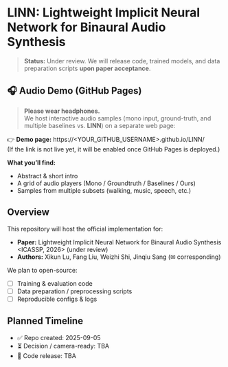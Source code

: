 # LINN: Lightweight Implicit Neural Network for Binaural Audio Synthesis
> **Status:** Under review. We will release code, trained models, and data preparation scripts **upon paper acceptance**.

## 🎧 Audio Demo (GitHub Pages)

> **Please wear headphones.**  
We host interactive audio samples (mono input, ground-truth, and multiple baselines vs. **LINN**) on a separate web page:

👉 **Demo page:** https://<YOUR_GITHUB_USERNAME>.github.io/LINN/  
(If the link is not live yet, it will be enabled once GitHub Pages is deployed.)

**What you’ll find:**
- Abstract & short intro
- A grid of audio players (Mono / Groundtruth / Baselines / Ours)
- Samples from multiple subsets (walking, music, speech, etc.)


## Overview
This repository will host the official implementation for:
- **Paper:** Lightweight Implicit Neural Network for Binaural Audio Synthesis <ICASSP, 2026> (under review)
- **Authors:** Xikun Lu, Fang Liu, Weizhi Shi, Jinqiu Sang (✉ corresponding)

We plan to open-source:
- [ ] Training & evaluation code    
- [ ] Data preparation / preprocessing scripts  
- [ ] Reproducible configs & logs

## Planned Timeline
- ✅ Repo created: 2025-09-05
- ⏳ Decision / camera-ready: TBA
- 🚀 Code release: TBA
